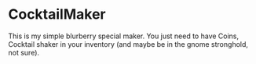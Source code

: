 # CocktailMaker
This is my simple blurberry special maker.
You just need to have Coins, Cocktail shaker in your inventory (and maybe be in the gnome stronghold, not sure).
